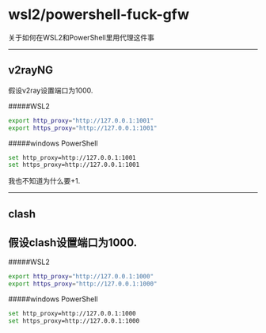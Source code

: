 # wsl2/powershell-fuck-gfw
关于如何在WSL2和PowerShell里用代理这件事

---
v2rayNG
---
假设v2ray设置端口为1000.

#####WSL2
```sh
export http_proxy="http://127.0.0.1:1001"
export https_proxy="http://127.0.0.1:1001"
```

#####windows PowerShell
```sh
set http_proxy=http://127.0.0.1:1001
set https_proxy=http://127.0.0.1:1001
```

我也不知道为什么要+1.

---
clash
-----
假设clash设置端口为1000.
---

#####WSL2
```sh
export http_proxy="http://127.0.0.1:1000"
export https_proxy="http://127.0.0.1:1000"
```

#####windows PowerShell
```sh
set http_proxy=http://127.0.0.1:1000
set https_proxy=http://127.0.0.1:1000
```
